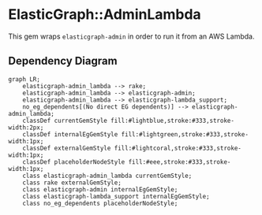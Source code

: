 # ElasticGraph::AdminLambda

This gem wraps `elasticgraph-admin` in order to run it from an AWS Lambda.

## Dependency Diagram

```mermaid
graph LR;
    elasticgraph-admin_lambda --> rake;
    elasticgraph-admin_lambda --> elasticgraph-admin;
    elasticgraph-admin_lambda --> elasticgraph-lambda_support;
    no_eg_dependents[(No direct EG dependents)] --> elasticgraph-admin_lambda;
    classDef currentGemStyle fill:#lightblue,stroke:#333,stroke-width:2px;
    classDef internalEgGemStyle fill:#lightgreen,stroke:#333,stroke-width:1px;
    classDef externalGemStyle fill:#lightcoral,stroke:#333,stroke-width:1px;
    classDef placeholderNodeStyle fill:#eee,stroke:#333,stroke-width:1px;
    class elasticgraph-admin_lambda currentGemStyle;
    class rake externalGemStyle;
    class elasticgraph-admin internalEgGemStyle;
    class elasticgraph-lambda_support internalEgGemStyle;
    class no_eg_dependents placeholderNodeStyle;
```
